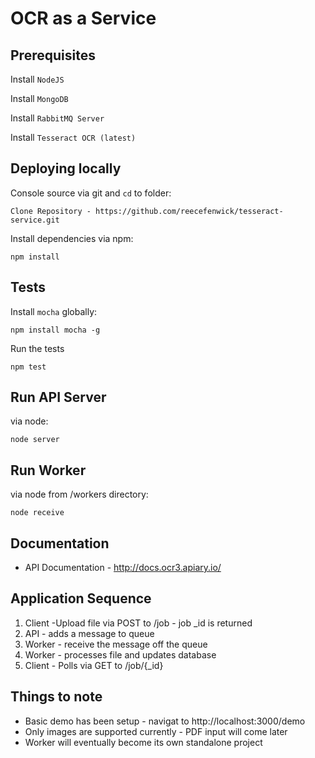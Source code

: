 # OCR as a Service

## Prerequisites

Install `NodeJS`

Install `MongoDB`

Install `RabbitMQ Server`

Install `Tesseract OCR (latest)`


## Deploying locally


Console source via git and `cd` to folder:

    Clone Repository - https://github.com/reecefenwick/tesseract-service.git


Install dependencies via npm:

    npm install

## Tests

Install `mocha` globally:

    npm install mocha -g
    
Run the tests

    npm test

## Run API Server

via node:

    node server
    
## Run Worker

via node from /workers directory:

    node receive

## Documentation

* API Documentation - http://docs.ocr3.apiary.io/

## Application Sequence

1. Client -Upload file via POST to /job - job _id is returned
2. API - adds a message to queue
3. Worker - receive the message off the queue
4. Worker - processes file and updates database
5. Client - Polls via GET to /job/{_id}

## Things to note

* Basic demo has been setup - navigat to http://localhost:3000/demo
* Only images are supported currently - PDF input will come later
* Worker will eventually become its own standalone project

